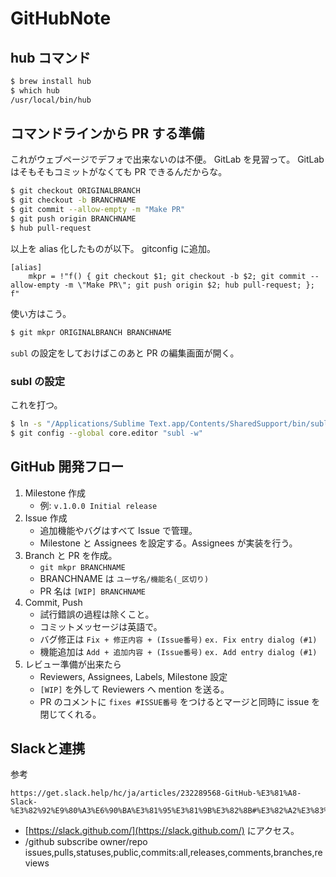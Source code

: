GitHubNote
===


## hub コマンド

```bash
$ brew install hub
$ which hub
/usr/local/bin/hub
```


## コマンドラインから PR する準備

これがウェブページでデフォで出来ないのは不便。 GitLab を見習って。 GitLab はそもそもコミットがなくても PR できるんだからな。

```bash
$ git checkout ORIGINALBRANCH
$ git checkout -b BRANCHNAME
$ git commit --allow-empty -m "Make PR"
$ git push origin BRANCHNAME
$ hub pull-request
```

以上を alias 化したものが以下。 gitconfig に追加。

```gitconfig
[alias]
    mkpr = !"f() { git checkout $1; git checkout -b $2; git commit --allow-empty -m \"Make PR\"; git push origin $2; hub pull-request; }; f"
```

使い方はこう。

```bash
$ git mkpr ORIGINALBRANCH BRANCHNAME
```

`subl` の設定をしておけばこのあと PR の編集画面が開く。


### subl の設定

これを打つ。

```bash
$ ln -s "/Applications/Sublime Text.app/Contents/SharedSupport/bin/subl" "/usr/local/bin/subl"
$ git config --global core.editor "subl -w"
```


## GitHub 開発フロー

1. Milestone 作成
    - 例: `v.1.0.0 Initial release`
1. Issue 作成
    - 追加機能やバグはすべて Issue で管理。
    - Milestone と Assignees を設定する。Assignees が実装を行う。
1. Branch と PR を作成。
    - `git mkpr BRANCHNAME`
    - BRANCHNAME は `ユーザ名/機能名(_区切り)`
    - PR 名は `[WIP] BRANCHNAME`
1. Commit, Push
    - 試行錯誤の過程は除くこと。
    - コミットメッセージは英語で。
    - バグ修正は `Fix + 修正内容 + (Issue番号)` `ex. Fix entry dialog (#1)`
    - 機能追加は `Add + 追加内容 + (Issue番号)` `ex. Add entry dialog (#1)`    
1. レビュー準備が出来たら
    - Reviewers, Assignees, Labels, Milestone 設定
    - `[WIP]` を外して Reviewers へ mention を送る。
    - PR のコメントに `fixes #ISSUE番号` をつけるとマージと同時に issue を閉じてくれる。


## Slackと連携

参考

```
https://get.slack.help/hc/ja/articles/232289568-GitHub-%E3%81%A8-Slack-%E3%82%92%E9%80%A3%E6%90%BA%E3%81%95%E3%81%9B%E3%82%8B#%E3%82%A2%E3%83%97%E3%83%AA%E3%82%92%E3%82%A4%E3%83%B3%E3%82%B9%E3%83%88%E3%83%BC%E3%83%AB%E3%81%99%E3%82%8B
```

- [https://slack.github.com/](https://slack.github.com/) にアクセス。
- /github subscribe owner/repo issues,pulls,statuses,public,commits:all,releases,comments,branches,reviews
